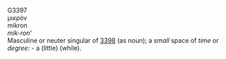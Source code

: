 <body>
  <p>G3397<br>  μικρόν  <br> mikron  <br><i>mik-ron‘ </i><br>Masculine or neuter singular of <a href="g3398.htm">3398</a> (as noun); a <i>small</i> space of <i>time</i> or <i>degree:</i> - a (little) (while).<br></p>
 </body>